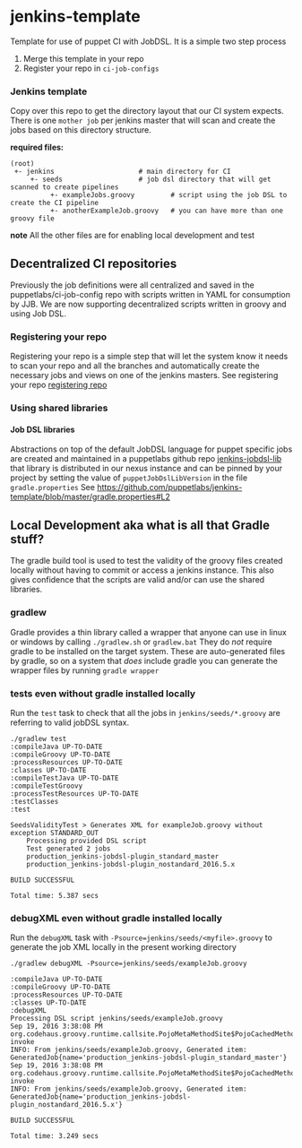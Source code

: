 # jenkins-template
Template for use of puppet CI with JobDSL. It is a simple two step process

1. Merge this template in your repo
2. Register your repo in `ci-job-configs`

### Jenkins template
Copy over this repo to get the directory layout that our CI system expects. There is one `mother job` per jenkins master that will scan and create the jobs based on this directory structure.

**required files:**

    (root)
     +- jenkins                     # main directory for CI
         +- seeds                   # job dsl directory that will get scanned to create pipelines
              +- exampleJobs.groovy         # script using the job DSL to create the CI pipeline
              +- anotherExampleJob.groovy   # you can have more than one groovy file

**note** All the other files are for enabling local development and test

## Decentralized CI repositories
Previously the job definitions were all centralized and saved in the puppetlabs/ci-job-config repo with scripts written in YAML for consumption by JJB. We are now supporting decentralized scripts written in groovy and using Job DSL.

### Registering your repo
Registering your repo is a simple step that will let the system know it needs to scan your repo and all the branches and automatically create the necessary jobs and views on one of the jenkins masters. See registering your repo [registering repo][registering-repo]

### Using shared libraries
#### Job DSL libraries
Abstractions on top of the default JobDSL language for puppet specific jobs are created and maintained in a puppetlabs github repo [jenkins-jobdsl-lib][jenkins-jobdsl-lib] that library is distributed in our nexus instance and can be pinned by your project by setting the value of `puppetJobDslLibVersion` in the file `gradle.properties` 
See https://github.com/puppetlabs/jenkins-template/blob/master/gradle.properties#L2

## Local Development aka what is all that Gradle stuff?
The gradle build tool is used to test the validity of the groovy files created locally without having to commit or access a jenkins instance. 
This also gives confidence that the scripts are valid and/or can use the shared libraries.
### gradlew
Gradle provides a thin library called a wrapper that anyone can use in linux or windows by calling `./gradlew.sh` or `gradlew.bat`
They do *not* require gradle to be installed on the target system. These are auto-generated files by gradle, so on a system that *does* include gradle you can generate the wrapper files by running `gradle wrapper`
### tests even without gradle installed locally
Run the `test` task to check that all the jobs in `jenkins/seeds/*.groovy` are referring to valid jobDSL syntax.
```
./gradlew test
:compileJava UP-TO-DATE
:compileGroovy UP-TO-DATE
:processResources UP-TO-DATE
:classes UP-TO-DATE
:compileTestJava UP-TO-DATE
:compileTestGroovy
:processTestResources UP-TO-DATE
:testClasses
:test

SeedsValidityTest > Generates XML for exampleJob.groovy without exception STANDARD_OUT
    Processing provided DSL script
    Test generated 2 jobs
    production_jenkins-jobdsl-plugin_standard_master
    production_jenkins-jobdsl-plugin_nostandard_2016.5.x

BUILD SUCCESSFUL

Total time: 5.387 secs
```
### debugXML even without gradle installed locally
Run the `debugXML` task with `-Psource=jenkins/seeds/<myfile>.groovy` to generate the job XML locally in the present working directory
```
./gradlew debugXML -Psource=jenkins/seeds/exampleJob.groovy

:compileJava UP-TO-DATE
:compileGroovy UP-TO-DATE
:processResources UP-TO-DATE
:classes UP-TO-DATE
:debugXML
Processing DSL script jenkins/seeds/exampleJob.groovy
Sep 19, 2016 3:38:08 PM org.codehaus.groovy.runtime.callsite.PojoMetaMethodSite$PojoCachedMethodSiteNoUnwrap invoke
INFO: From jenkins/seeds/exampleJob.groovy, Generated item: GeneratedJob{name='production_jenkins-jobdsl-plugin_standard_master'}
Sep 19, 2016 3:38:08 PM org.codehaus.groovy.runtime.callsite.PojoMetaMethodSite$PojoCachedMethodSiteNoUnwrap invoke
INFO: From jenkins/seeds/exampleJob.groovy, Generated item: GeneratedJob{name='production_jenkins-jobdsl-plugin_nostandard_2016.5.x'}

BUILD SUCCESSFUL

Total time: 3.249 secs
```

[registering-repo]: https://github.com/puppetlabs/ci-job-configs/blob/master/doc/cinext/registering-repos.md
[jenkins-jobdsl-lib]: https://github.com/puppetlabs/jenkins-jobdsl-lib

